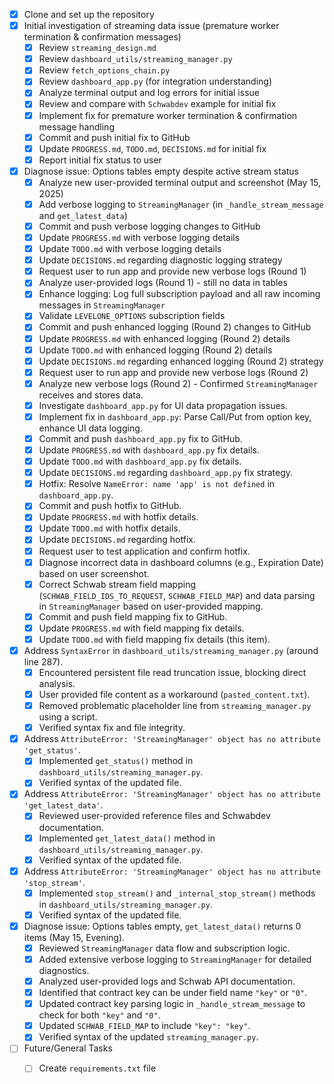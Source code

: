 - [x] Clone and set up the repository
- [x] Initial investigation of streaming data issue (premature worker termination & confirmation messages)
  - [x] Review `streaming_design.md`
  - [x] Review `dashboard_utils/streaming_manager.py`
  - [x] Review `fetch_options_chain.py`
  - [x] Review `dashboard_app.py` (for integration understanding)
  - [x] Analyze terminal output and log errors for initial issue
  - [x] Review and compare with `Schwabdev` example for initial fix
  - [x] Implement fix for premature worker termination & confirmation message handling
  - [x] Commit and push initial fix to GitHub
  - [x] Update `PROGRESS.md`, `TODO.md`, `DECISIONS.md` for initial fix
  - [x] Report initial fix status to user

- [x] Diagnose issue: Options tables empty despite active stream status
  - [x] Analyze new user-provided terminal output and screenshot (May 15, 2025)
  - [x] Add verbose logging to `StreamingManager` (in `_handle_stream_message` and `get_latest_data`)
  - [x] Commit and push verbose logging changes to GitHub
  - [x] Update `PROGRESS.md` with verbose logging details
  - [x] Update `TODO.md` with verbose logging details
  - [x] Update `DECISIONS.md` regarding diagnostic logging strategy
  - [x] Request user to run app and provide new verbose logs (Round 1)
  - [x] Analyze user-provided logs (Round 1) - still no data in tables
  - [x] Enhance logging: Log full subscription payload and all raw incoming messages in `StreamingManager`
  - [x] Validate `LEVELONE_OPTIONS` subscription fields
  - [x] Commit and push enhanced logging (Round 2) changes to GitHub
  - [x] Update `PROGRESS.md` with enhanced logging (Round 2) details
  - [x] Update `TODO.md` with enhanced logging (Round 2) details
  - [x] Update `DECISIONS.md` regarding enhanced logging (Round 2) strategy
  - [x] Request user to run app and provide new verbose logs (Round 2)
  - [x] Analyze new verbose logs (Round 2) - Confirmed `StreamingManager` receives and stores data.
  - [x] Investigate `dashboard_app.py` for UI data propagation issues.
  - [x] Implement fix in `dashboard_app.py`: Parse Call/Put from option key, enhance UI data logging.
  - [x] Commit and push `dashboard_app.py` fix to GitHub.
  - [x] Update `PROGRESS.md` with `dashboard_app.py` fix details.
  - [x] Update `TODO.md` with `dashboard_app.py` fix details.
  - [x] Update `DECISIONS.md` regarding `dashboard_app.py` fix strategy.
  - [x] Hotfix: Resolve `NameError: name 'app' is not defined` in `dashboard_app.py`.
  - [x] Commit and push hotfix to GitHub.
  - [x] Update `PROGRESS.md` with hotfix details.
  - [x] Update `TODO.md` with hotfix details.
  - [x] Update `DECISIONS.md` regarding hotfix.
  - [x] Request user to test application and confirm hotfix.
  - [x] Diagnose incorrect data in dashboard columns (e.g., Expiration Date) based on user screenshot.
  - [x] Correct Schwab stream field mapping (`SCHWAB_FIELD_IDS_TO_REQUEST`, `SCHWAB_FIELD_MAP`) and data parsing in `StreamingManager` based on user-provided mapping.
  - [x] Commit and push field mapping fix to GitHub.
  - [x] Update `PROGRESS.md` with field mapping fix details.
  - [x] Update `TODO.md` with field mapping fix details (this item).
- [x] Address `SyntaxError` in `dashboard_utils/streaming_manager.py` (around line 287).
  - [x] Encountered persistent file read truncation issue, blocking direct analysis.
  - [x] User provided file content as a workaround (`pasted_content.txt`).
  - [x] Removed problematic placeholder line from `streaming_manager.py` using a script.
  - [x] Verified syntax fix and file integrity.
- [x] Address `AttributeError: 'StreamingManager' object has no attribute 'get_status'`.
  - [x] Implemented `get_status()` method in `dashboard_utils/streaming_manager.py`.
  - [x] Verified syntax of the updated file.
- [x] Address `AttributeError: 'StreamingManager' object has no attribute 'get_latest_data'`.
  - [x] Reviewed user-provided reference files and Schwabdev documentation.
  - [x] Implemented `get_latest_data()` method in `dashboard_utils/streaming_manager.py`.
  - [x] Verified syntax of the updated file.
- [x] Address `AttributeError: 'StreamingManager' object has no attribute 'stop_stream'`.
  - [x] Implemented `stop_stream()` and `_internal_stop_stream()` methods in `dashboard_utils/streaming_manager.py`.
  - [x] Verified syntax of the updated file.
- [x] Diagnose issue: Options tables empty, `get_latest_data()` returns 0 items (May 15, Evening).
  - [x] Reviewed `StreamingManager` data flow and subscription logic.
  - [x] Added extensive verbose logging to `StreamingManager` for detailed diagnostics.
  - [x] Analyzed user-provided logs and Schwab API documentation.
  - [x] Identified that contract key can be under field name `"key"` or `"0"`.
  - [x] Updated contract key parsing logic in `_handle_stream_message` to check for both `"key"` and `"0"`.
  - [x] Updated `SCHWAB_FIELD_MAP` to include `"key": "key"`.
  - [x] Verified syntax of the updated `streaming_manager.py`.

- [ ] Future/General Tasks
  - [ ] Create `requirements.txt` file

